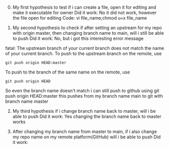 0. My first hypothesis to test if i can create a file, open it for editing and make it executable for owner
	Did it work: No it did not work, however the file open for editing
	Code: vi file_name;chmod u+x file_name

1. My second hypothesis to check if after setting an upstream for my repo with origin master, then changing branch name to main, will i still be able to push
	Did it work: No, but i got this interesting error message

fatal: The upstream branch of your current branch does not match
the name of your current branch.  To push to the upstream branch
on the remote, use

    git push origin HEAD:master

To push to the branch of the same name on the remote, use

    git push origin HEAD 

So even the branch name doesn't match i can still push to github using 
	git push origin HEAD:master
	this pushes from my branch name main to git with branch name master

2. My third hypothesis if i change branch name back to master, will i be able to push
	Did it work: Yes changing the branch name back to master works 

3. After changing my branch name from master to main, if i also change my repo name on my remote platform(GitHub) will i be able to push
	Did it work:

